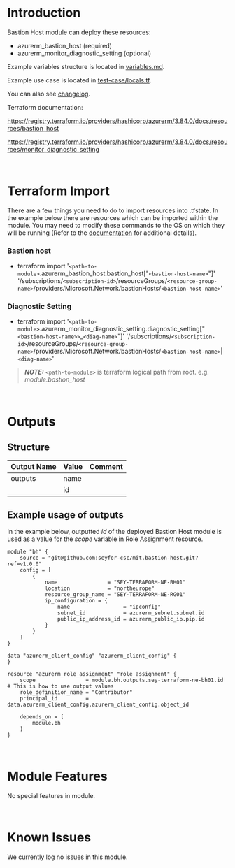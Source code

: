 # Introduction
Bastion Host module can deploy these resources:
* azurerm_bastion_host (required)
* azurerm_monitor_diagnostic_setting (optional)

Example variables structure is located in [variables.md](variables.md).

Example use case is located in [test-case/locals.tf](test-case/locals.tf).

You can also see [changelog](changelog.md).

Terraform documentation: 

https://registry.terraform.io/providers/hashicorp/azurerm/3.84.0/docs/resources/bastion_host

https://registry.terraform.io/providers/hashicorp/azurerm/3.84.0/docs/resources/monitor_diagnostic_setting

&nbsp;

# Terraform Import
There are a few things you need to do to import resources into .tfstate. In the example below there are resources which can be imported within the module. You may need to modify these commands to the OS on which they will be running (Refer to the [documentation](https://developer.hashicorp.com/terraform/cli/commands/import#example-import-into-resource-configured-with-for_each) for additional details).
### Bastion host
* terraform import '`<path-to-module>`.azurerm_bastion_host.bastion_host["`<bastion-host-name>`"]' '/subscriptions/`<subscription-id>`/resourceGroups/`<resource-group-name>`/providers/Microsoft.Network/bastionHosts/`<bastion-host-name>`'
### Diagnostic Setting
* terraform import '`<path-to-module>`.azurerm_monitor_diagnostic_setting.diagnostic_setting["`<bastion-host-name>>`_`<diag-name>`"]' '/subscriptions/`<subscription-id>`/resourceGroups/`<resource-group-name>`/providers/Microsoft.Network/bastionHosts/`<bastion-host-name>`|`<diag-name>`'

 > **_NOTE:_** `<path-to-module>` is terraform logical path from root. e.g. _module.bastion\_host_

&nbsp;

# Outputs
## Structure

| Output Name | Value        | Comment                                              |
| ----------- | ------------ | ---------------------------------------------------- |
| outputs     | name         |                                                      |
|             | id           |                                                      |


## Example usage of outputs
In the example below, outputted _id_ of the deployed Bastion Host module is used as a value for the _scope_ variable in Role Assignment resource.
```
module "bh" {
    source = "git@github.com:seyfor-csc/mit.bastion-host.git?ref=v1.0.0"
    config = [
        {
            name                = "SEY-TERRAFORM-NE-BH01"
            location            = "northeurope"
            resource_group_name = "SEY-TERRAFORM-NE-RG01"
            ip_configuration = {
                name                 = "ipconfig"
                subnet_id            = azurerm_subnet.subnet.id
                public_ip_address_id = azurerm_public_ip.pip.id
            }
        }
    ]
}

data "azurerm_client_config" "azurerm_client_config" {
}

resource "azurerm_role_assignment" "role_assignment" {
    scope                = module.bh.outputs.sey-terraform-ne-bh01.id # This is how to use output values
    role_definition_name = "Contributor"
    principal_id         = data.azurerm_client_config.azurerm_client_config.object_id

    depends_on = [
        module.bh
    ]
}
```

&nbsp;

# Module Features
No special features in module.

&nbsp;

# Known Issues
We currently log no issues in this module.